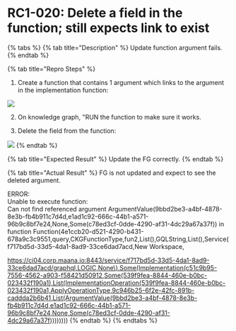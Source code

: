 # RC1-020: Delete a field in the function; still expects link to exist

{% tabs %}
{% tab title="Description" %}
Update function argument fails.
{% endtab %}

{% tab title="Repro Steps" %}
1. Create a function that contains 1 argument which links to the argument in the implementation function:

![](https://blobscdn.gitbook.com/v0/b/gitbook-28427.appspot.com/o/assets%2F-LWSKjuJIsK0lFXCaEtL%2F-LXfBaozRmjhv4m21MfL%2F-LXfD_njRywaaanB5g6E%2Fimage.png?alt=media&token=2e7cf7df-29d1-4d5a-9d05-3167bd9b8061)

2. On knowledge graph, "RUN the function to make sure it works.

3. Delete the field from the function:

![](https://blobscdn.gitbook.com/v0/b/gitbook-28427.appspot.com/o/assets%2F-LWSKjuJIsK0lFXCaEtL%2F-LXfBaozRmjhv4m21MfL%2F-LXfDe9CsCVE1_pbgZSH%2Fimage.png?alt=media&token=3e7309f7-d0cf-4e15-bb4a-eba551139ebd)
{% endtab %}

{% tab title="Expected Result" %}
Update the FG correctly.
{% endtab %}

{% tab title="Actual Result" %}
FG is not updated and expect to see the deleted argument.

ERROR:  
Unable to execute function:   
Can not find referenced argument ArgumentValue\(9bbd2be3-a4bf-4878-8e3b-fb4b911c7d4d,e1ad1c92-666c-44b1-a571-96b9c8bf7e24,None,Some\(c78ed3cf-0dde-4290-af31-4dc29a67a37f\)\) in function Function\(4e1ccb20-d521-4290-b431-678a9c3c9551,query,CKGFunctionType,fun2,List\(\),GQLString,List\(\),Service\(f717bd5d-33d5-4da1-8ad9-33ce6dad7acd,New Workspace,

[https://ci04.corp.maana.io:8443/service/f717bd5d-33d5-4da1-8ad9-33ce6dad7acd/graphql,LOGIC,None\),Some\(Implementation\(c51c9b95-7556-4562-a903-f58421d50912,Some\(539f9fea-8844-460e-b0bc-023432f190a1\),List\(ImplementationOperation\(539f9fea-8844-460e-b0bc-023432f190a1,ApplyOperationType,9c946b25-6f2e-42fc-891b-caddda2b6b41,List\(ArgumentValue\(9bbd2be3-a4bf-4878-8e3b-fb4b911c7d4d,e1ad1c92-666c-44b1-a571-96b9c8bf7e24,None,Some\(c78ed3cf-0dde-4290-af31-4dc29a67a37f](https://ci04.corp.maana.io:8443/service/f717bd5d-33d5-4da1-8ad9-33ce6dad7acd/graphql,LOGIC,None%29,Some%28Implementation%28c51c9b95-7556-4562-a903-f58421d50912,Some%28539f9fea-8844-460e-b0bc-023432f190a1%29,List%28ImplementationOperation%28539f9fea-8844-460e-b0bc-023432f190a1,ApplyOperationType,9c946b25-6f2e-42fc-891b-caddda2b6b41,List%28ArgumentValue%289bbd2be3-a4bf-4878-8e3b-fb4b911c7d4d,e1ad1c92-666c-44b1-a571-96b9c8bf7e24,None,Some%28c78ed3cf-0dde-4290-af31-4dc29a67a37f)\)\)\)\)\)\)\)\)
{% endtab %}
{% endtabs %}

